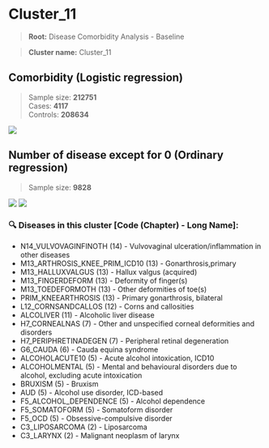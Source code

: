# Cluster_11

> **Root:** Disease Comorbidity Analysis - Baseline

> **Cluster name:** Cluster_11  

## Comorbidity (Logistic regression)
> Sample size: **212751**  
> Cases: **4117**  
> Controls: **208634**
<img src="/Cluster/Figures/Incidence/LG/Cluster_11.png" />
<CsvTable src="/public/Cluster/Data/Incidence/LG/LG_Cluster_11.csv" label="🔍 View full results" />

## Number of disease except for 0 (Ordinary regression)
> Sample size: **9828**
<img src="/Cluster/Figures/Incidence/Histogram/Cluster_11_in.png" />
<CsvTable src="/public/Cluster/Data/Incidence/Histogram/Cluster_11_in.csv" label="🔍 View full results" />

<img src="/Cluster/Figures/Incidence/ORD/Cluster_11.png" />
<CsvTable src="/public/Cluster/Data/Incidence/ORD/ORD_Cluster_11.csv" label="🔍 View full results" />

### 🔍 Diseases in this cluster [Code (Chapter) - Long Name]:
- N14_VULVOVAGINFINOTH (14) - Vulvovaginal ulceration/inflammation in other diseases
- M13_ARTHROSIS_KNEE_PRIM_ICD10 (13) - Gonarthrosis,primary
- M13_HALLUXVALGUS (13) - Hallux valgus (acquired)
- M13_FINGERDEFORM (13) - Deformity of finger(s)
- M13_TOEDEFORMOTH (13) - Other deformities of toe(s)
- PRIM_KNEEARTHROSIS (13) - Primary gonarthrosis, bilateral
- L12_CORNSANDCALLOS (12) - Corns and callosities
- ALCOLIVER (11) - Alcoholic liver disease
- H7_CORNEALNAS (7) - Other and unspecified corneal deformities and disorders
- H7_PERIPHRETINADEGEN (7) - Peripheral retinal degeneration
- G6_CAUDA (6) - Cauda equina syndrome
- ALCOHOLACUTE10 (5) - Acute alcohol intoxication, ICD10
- ALCOHOLMENTAL (5) - Mental and behavioural disorders due to alcohol, excluding acute intoxication
- BRUXISM (5) - Bruxism
- AUD (5) - Alcohol use disorder, ICD-based
- F5_ALCOHOL_DEPENDENCE (5) - Alcohol dependence
- F5_SOMATOFORM (5) - Somatoform disorder
- F5_OCD (5) - Obsessive-compulsive disorder
- C3_LIPOSARCOMA (2) - Liposarcoma
- C3_LARYNX (2) - Malignant neoplasm of larynx
